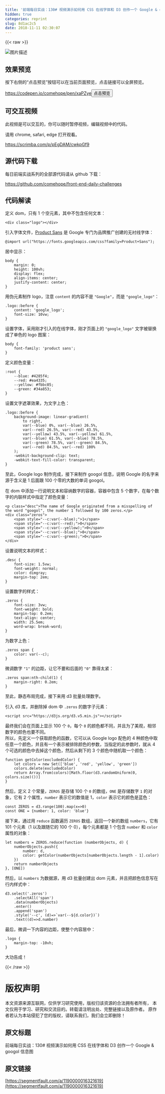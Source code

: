 ```yaml
---
title: '前端每日实战：130# 视频演示如何用 CSS 在线字体和 D3 创作一个 Google & googol 信息图'
hidden: true
categories: reprint
slug: 8d1ac2c5
date: 2018-11-11 02:30:07
---
```


{{< raw >}}
<p><span class="img-wrap"><img data-src="/img/bVbgD94?w=400&amp;h=300" src="https://static.alili.tech/img/bVbgD94?w=400&amp;h=300" alt="&#x56FE;&#x7247;&#x63CF;&#x8FF0;" title="&#x56FE;&#x7247;&#x63CF;&#x8FF0;" style="cursor:pointer;display:inline"></span></p><h2 id="articleHeader0">&#x6548;&#x679C;&#x9884;&#x89C8;</h2><p>&#x6309;&#x4E0B;&#x53F3;&#x4FA7;&#x7684;&#x201C;&#x70B9;&#x51FB;&#x9884;&#x89C8;&#x201D;&#x6309;&#x94AE;&#x53EF;&#x4EE5;&#x5728;&#x5F53;&#x524D;&#x9875;&#x9762;&#x9884;&#x89C8;&#xFF0C;&#x70B9;&#x51FB;&#x94FE;&#x63A5;&#x53EF;&#x4EE5;&#x5168;&#x5C4F;&#x9884;&#x89C8;&#x3002;</p><p><a href="https://codepen.io/comehope/pen/xaPZye" rel="nofollow noreferrer" target="_blank">https://codepen.io/comehope/pen/xaPZye</a><button class="btn btn-xs btn-default ml10 preview" data-url="comehope/pen/xaPZye" data-typeid="3">&#x70B9;&#x51FB;&#x9884;&#x89C8;</button></p><h2 id="articleHeader1">&#x53EF;&#x4EA4;&#x4E92;&#x89C6;&#x9891;</h2><p>&#x6B64;&#x89C6;&#x9891;&#x662F;&#x53EF;&#x4EE5;&#x4EA4;&#x4E92;&#x7684;&#xFF0C;&#x4F60;&#x53EF;&#x4EE5;&#x968F;&#x65F6;&#x6682;&#x505C;&#x89C6;&#x9891;&#xFF0C;&#x7F16;&#x8F91;&#x89C6;&#x9891;&#x4E2D;&#x7684;&#x4EE3;&#x7801;&#x3002;</p><p>&#x8BF7;&#x7528; chrome, safari, edge &#x6253;&#x5F00;&#x89C2;&#x770B;&#x3002;</p><p><a href="https://scrimba.com/p/pEgDAM/cwkpGf9" rel="nofollow noreferrer" target="_blank">https://scrimba.com/p/pEgDAM/cwkpGf9</a></p><h2 id="articleHeader2">&#x6E90;&#x4EE3;&#x7801;&#x4E0B;&#x8F7D;</h2><p>&#x6BCF;&#x65E5;&#x524D;&#x7AEF;&#x5B9E;&#x6218;&#x7CFB;&#x5217;&#x7684;&#x5168;&#x90E8;&#x6E90;&#x4EE3;&#x7801;&#x8BF7;&#x4ECE; github &#x4E0B;&#x8F7D;&#xFF1A;</p><p><a href="https://github.com/comehope/front-end-daily-challenges" rel="nofollow noreferrer" target="_blank">https://github.com/comehope/front-end-daily-challenges</a></p><h2 id="articleHeader3">&#x4EE3;&#x7801;&#x89E3;&#x8BFB;</h2><p>&#x5B9A;&#x4E49; dom&#xFF0C;&#x53EA;&#x6709; 1 &#x4E2A;&#x7A7A;&#x5143;&#x7D20;&#xFF0C;&#x5176;&#x4E2D;&#x4E0D;&#x5305;&#x542B;&#x4EFB;&#x4F55;&#x6587;&#x672C;&#xFF1A;</p><div class="widget-codetool" style="display:none"><div class="widget-codetool--inner"><span class="selectCode code-tool" data-toggle="tooltip" data-placement="top" title="" data-original-title="&#x5168;&#x9009;"></span> <span type="button" class="copyCode code-tool" data-toggle="tooltip" data-placement="top" data-clipboard-text="&lt;div class=&quot;logo&quot;&gt;&lt;/div&gt;" title="" data-original-title="&#x590D;&#x5236;"></span> <span type="button" class="saveToNote code-tool" data-toggle="tooltip" data-placement="top" title="" data-original-title="&#x653E;&#x8FDB;&#x7B14;&#x8BB0;"></span></div></div><pre class="xml hljs"><code class="html" style="word-break:break-word;white-space:initial"><span class="hljs-tag">&lt;<span class="hljs-name">div</span> <span class="hljs-attr">class</span>=<span class="hljs-string">&quot;logo&quot;</span>&gt;</span><span class="hljs-tag">&lt;/<span class="hljs-name">div</span>&gt;</span></code></pre><p>&#x5F15;&#x5165;&#x5B57;&#x4F53;&#x6587;&#x4EF6;&#xFF0C;<a href="https://en.wikipedia.org/wiki/Product_Sans" rel="nofollow noreferrer" target="_blank">Product Sans</a> &#x662F; Google &#x4E13;&#x95E8;&#x4E3A;&#x54C1;&#x724C;&#x63A8;&#x5E7F;&#x521B;&#x5EFA;&#x7684;&#x65E0;&#x886C;&#x7EBF;&#x5B57;&#x4F53;&#xFF1A;</p><div class="widget-codetool" style="display:none"><div class="widget-codetool--inner"><span class="selectCode code-tool" data-toggle="tooltip" data-placement="top" title="" data-original-title="&#x5168;&#x9009;"></span> <span type="button" class="copyCode code-tool" data-toggle="tooltip" data-placement="top" data-clipboard-text="@import url(&quot;https://fonts.googleapis.com/css?family=Product+Sans&quot;);" title="" data-original-title="&#x590D;&#x5236;"></span> <span type="button" class="saveToNote code-tool" data-toggle="tooltip" data-placement="top" title="" data-original-title="&#x653E;&#x8FDB;&#x7B14;&#x8BB0;"></span></div></div><pre class="css hljs"><code class="css" style="word-break:break-word;white-space:initial">@<span class="hljs-keyword">import</span> url(<span class="hljs-string">&quot;https://fonts.googleapis.com/css?family=Product+Sans&quot;</span>);</code></pre><p>&#x5C45;&#x4E2D;&#x663E;&#x793A;&#xFF1A;</p><div class="widget-codetool" style="display:none"><div class="widget-codetool--inner"><span class="selectCode code-tool" data-toggle="tooltip" data-placement="top" title="" data-original-title="&#x5168;&#x9009;"></span> <span type="button" class="copyCode code-tool" data-toggle="tooltip" data-placement="top" data-clipboard-text="body {
    margin: 0;
    height: 100vh;
    display: flex;
    align-items: center;
    justify-content: center;
}" title="" data-original-title="&#x590D;&#x5236;"></span> <span type="button" class="saveToNote code-tool" data-toggle="tooltip" data-placement="top" title="" data-original-title="&#x653E;&#x8FDB;&#x7B14;&#x8BB0;"></span></div></div><pre class="css hljs"><code class="css"><span class="hljs-selector-tag">body</span> {
    <span class="hljs-attribute">margin</span>: <span class="hljs-number">0</span>;
    <span class="hljs-attribute">height</span>: <span class="hljs-number">100vh</span>;
    <span class="hljs-attribute">display</span>: flex;
    <span class="hljs-attribute">align-items</span>: center;
    <span class="hljs-attribute">justify-content</span>: center;
}</code></pre><p>&#x7528;&#x4F2A;&#x5143;&#x7D20;&#x5236;&#x4F5C; logo&#xFF0C;&#x6CE8;&#x610F; <code>content</code> &#x7684;&#x5185;&#x5BB9;&#x4E0D;&#x662F; <code>&quot;Google&quot;</code>&#xFF0C;&#x800C;&#x662F; <code>&quot;google_logo&quot;</code>&#xFF1A;</p><div class="widget-codetool" style="display:none"><div class="widget-codetool--inner"><span class="selectCode code-tool" data-toggle="tooltip" data-placement="top" title="" data-original-title="&#x5168;&#x9009;"></span> <span type="button" class="copyCode code-tool" data-toggle="tooltip" data-placement="top" data-clipboard-text=".logo::before {
    content: &apos;google_logo&apos;;
    font-size: 10vw;
}
" title="" data-original-title="&#x590D;&#x5236;"></span> <span type="button" class="saveToNote code-tool" data-toggle="tooltip" data-placement="top" title="" data-original-title="&#x653E;&#x8FDB;&#x7B14;&#x8BB0;"></span></div></div><pre class="css hljs"><code class="css"><span class="hljs-selector-class">.logo</span><span class="hljs-selector-pseudo">::before</span> {
    <span class="hljs-attribute">content</span>: <span class="hljs-string">&apos;google_logo&apos;</span>;
    <span class="hljs-attribute">font-size</span>: <span class="hljs-number">10vw</span>;
}
</code></pre><p>&#x8BBE;&#x7F6E;&#x5B57;&#x4F53;&#xFF0C;&#x91C7;&#x7528;&#x521A;&#x624D;&#x5F15;&#x5165;&#x7684;&#x5728;&#x7EBF;&#x5B57;&#x4F53;&#xFF0C;&#x521A;&#x624D;&#x9875;&#x9762;&#x4E0A;&#x7684; <code>&quot;google_logo&quot;</code> &#x6587;&#x5B57;&#x88AB;&#x66FF;&#x6362;&#x6210;&#x4E86;&#x5355;&#x8272;&#x7684; logo &#x56FE;&#x6848;&#xFF1A;</p><div class="widget-codetool" style="display:none"><div class="widget-codetool--inner"><span class="selectCode code-tool" data-toggle="tooltip" data-placement="top" title="" data-original-title="&#x5168;&#x9009;"></span> <span type="button" class="copyCode code-tool" data-toggle="tooltip" data-placement="top" data-clipboard-text="body {
    font-family: &apos;product sans&apos;;
}" title="" data-original-title="&#x590D;&#x5236;"></span> <span type="button" class="saveToNote code-tool" data-toggle="tooltip" data-placement="top" title="" data-original-title="&#x653E;&#x8FDB;&#x7B14;&#x8BB0;"></span></div></div><pre class="css hljs"><code class="css"><span class="hljs-selector-tag">body</span> {
    <span class="hljs-attribute">font-family</span>: <span class="hljs-string">&apos;product sans&apos;</span>;
}</code></pre><p>&#x5B9A;&#x4E49;&#x989C;&#x8272;&#x53D8;&#x91CF;&#xFF1A;</p><div class="widget-codetool" style="display:none"><div class="widget-codetool--inner"><span class="selectCode code-tool" data-toggle="tooltip" data-placement="top" title="" data-original-title="&#x5168;&#x9009;"></span> <span type="button" class="copyCode code-tool" data-toggle="tooltip" data-placement="top" data-clipboard-text=":root {
    --blue: #4285f4;
    --red: #ea4335;
    --yellow: #fbbc05;
    --green: #34a853;
}" title="" data-original-title="&#x590D;&#x5236;"></span> <span type="button" class="saveToNote code-tool" data-toggle="tooltip" data-placement="top" title="" data-original-title="&#x653E;&#x8FDB;&#x7B14;&#x8BB0;"></span></div></div><pre class="css hljs"><code class="css"><span class="hljs-selector-pseudo">:root</span> {
    <span class="hljs-attribute">--blue</span>: <span class="hljs-number">#4285f4</span>;
    <span class="hljs-attribute">--red</span>: <span class="hljs-number">#ea4335</span>;
    <span class="hljs-attribute">--yellow</span>: <span class="hljs-number">#fbbc05</span>;
    <span class="hljs-attribute">--green</span>: <span class="hljs-number">#34a853</span>;
}</code></pre><p>&#x8BBE;&#x7F6E;&#x6587;&#x5B57;&#x906E;&#x7F69;&#x6548;&#x679C;&#xFF0C;&#x4E3A;&#x6587;&#x5B57;&#x4E0A;&#x8272;&#xFF1A;</p><div class="widget-codetool" style="display:none"><div class="widget-codetool--inner"><span class="selectCode code-tool" data-toggle="tooltip" data-placement="top" title="" data-original-title="&#x5168;&#x9009;"></span> <span type="button" class="copyCode code-tool" data-toggle="tooltip" data-placement="top" data-clipboard-text=".logo::before {
    background-image: linear-gradient(
        to right,
        var(--blue) 0%, var(--blue) 26.5%, 
        var(--red) 26.5%, var(--red) 43.5%, 
        var(--yellow) 43.5%, var(--yellow) 61.5%,
        var(--blue) 61.5%, var(--blue) 78.5%, 
        var(--green) 78.5%, var(--green) 84.5%, 
        var(--red) 84.5%, var(--red) 100%
    );
    -webkit-background-clip: text;
    -webkit-text-fill-color: transparent;
}" title="" data-original-title="&#x590D;&#x5236;"></span> <span type="button" class="saveToNote code-tool" data-toggle="tooltip" data-placement="top" title="" data-original-title="&#x653E;&#x8FDB;&#x7B14;&#x8BB0;"></span></div></div><pre class="css hljs"><code class="css"><span class="hljs-selector-class">.logo</span><span class="hljs-selector-pseudo">::before</span> {
    <span class="hljs-attribute">background-image</span>: <span class="hljs-built_in">linear-gradient</span>(
        to right,
        var(--blue) <span class="hljs-number">0%</span>, <span class="hljs-built_in">var</span>(--blue) <span class="hljs-number">26.5%</span>, 
        <span class="hljs-built_in">var</span>(--red) <span class="hljs-number">26.5%</span>, <span class="hljs-built_in">var</span>(--red) <span class="hljs-number">43.5%</span>, 
        <span class="hljs-built_in">var</span>(--yellow) <span class="hljs-number">43.5%</span>, <span class="hljs-built_in">var</span>(--yellow) <span class="hljs-number">61.5%</span>,
        <span class="hljs-built_in">var</span>(--blue) <span class="hljs-number">61.5%</span>, <span class="hljs-built_in">var</span>(--blue) <span class="hljs-number">78.5%</span>, 
        <span class="hljs-built_in">var</span>(--green) <span class="hljs-number">78.5%</span>, <span class="hljs-built_in">var</span>(--green) <span class="hljs-number">84.5%</span>, 
        <span class="hljs-built_in">var</span>(--red) <span class="hljs-number">84.5%</span>, <span class="hljs-built_in">var</span>(--red) <span class="hljs-number">100%</span>
    );
    <span class="hljs-attribute">-webkit-background-clip</span>: text;
    <span class="hljs-attribute">-webkit-text-fill-color</span>: transparent;
}</code></pre><p>&#x81F3;&#x6B64;&#xFF0C;Google logo &#x5236;&#x4F5C;&#x5B8C;&#x6210;&#xFF0C;&#x63A5;&#x4E0B;&#x6765;&#x5236;&#x4F5C; googol &#x4FE1;&#x606F;&#xFF0C;&#x8BF4;&#x660E; Google &#x7684;&#x540D;&#x5B57;&#x6765;&#x6E90;&#x4E8E;&#x542B;&#x4E49;&#x662F; 1 &#x540E;&#x9762;&#x8DDF; 100 &#x4E2A;&#x96F6;&#x7684;&#x5927;&#x6570;&#x7684;&#x5355;&#x8BCD; googol&#x3002;</p><p>&#x5728; dom &#x4E2D;&#x6DFB;&#x52A0;&#x4E00;&#x884C;&#x8BF4;&#x660E;&#x6587;&#x672C;&#x548C;&#x5BB9;&#x7EB3;&#x6570;&#x5B57;&#x7684;&#x5BB9;&#x5668;&#xFF0C;&#x5BB9;&#x5668;&#x4E2D;&#x5305;&#x542B; 5 &#x4E2A;&#x6570;&#x5B57;&#xFF0C;&#x5728;&#x6BCF;&#x4E2A;&#x6570;&#x5B57;&#x7684;&#x5185;&#x8054;&#x6837;&#x5F0F;&#x4E2D;&#x6307;&#x5B9A;&#x4E86;&#x989C;&#x8272;&#x53D8;&#x91CF;&#xFF1A;</p><div class="widget-codetool" style="display:none"><div class="widget-codetool--inner"><span class="selectCode code-tool" data-toggle="tooltip" data-placement="top" title="" data-original-title="&#x5168;&#x9009;"></span> <span type="button" class="copyCode code-tool" data-toggle="tooltip" data-placement="top" data-clipboard-text="&lt;p class=&quot;desc&quot;&gt;The name of Google originated from a misspelling of the word &quot;googol&quot;, the number 1 followed by 100 zeros.&lt;/p&gt; 
&lt;div class=&quot;zeros&quot;&gt;
    &lt;span style=&quot;--c:var(--blue);&quot;&gt;1&lt;/span&gt;
    &lt;span style=&quot;--c:var(--red);&quot;&gt;0&lt;/span&gt;
    &lt;span style=&quot;--c:var(--yellow);&quot;&gt;0&lt;/span&gt;
    &lt;span style=&quot;--c:var(--blue);&quot;&gt;0&lt;/span&gt;
    &lt;span style=&quot;--c:var(--green);&quot;&gt;0&lt;/span&gt;
&lt;/div&gt;" title="" data-original-title="&#x590D;&#x5236;"></span> <span type="button" class="saveToNote code-tool" data-toggle="tooltip" data-placement="top" title="" data-original-title="&#x653E;&#x8FDB;&#x7B14;&#x8BB0;"></span></div></div><pre class="xml hljs"><code class="html"><span class="hljs-tag">&lt;<span class="hljs-name">p</span> <span class="hljs-attr">class</span>=<span class="hljs-string">&quot;desc&quot;</span>&gt;</span>The name of Google originated from a misspelling of the word &quot;googol&quot;, the number 1 followed by 100 zeros.<span class="hljs-tag">&lt;/<span class="hljs-name">p</span>&gt;</span> 
<span class="hljs-tag">&lt;<span class="hljs-name">div</span> <span class="hljs-attr">class</span>=<span class="hljs-string">&quot;zeros&quot;</span>&gt;</span>
    <span class="hljs-tag">&lt;<span class="hljs-name">span</span> <span class="hljs-attr">style</span>=<span class="hljs-string">&quot;--c:var(--blue);&quot;</span>&gt;</span>1<span class="hljs-tag">&lt;/<span class="hljs-name">span</span>&gt;</span>
    <span class="hljs-tag">&lt;<span class="hljs-name">span</span> <span class="hljs-attr">style</span>=<span class="hljs-string">&quot;--c:var(--red);&quot;</span>&gt;</span>0<span class="hljs-tag">&lt;/<span class="hljs-name">span</span>&gt;</span>
    <span class="hljs-tag">&lt;<span class="hljs-name">span</span> <span class="hljs-attr">style</span>=<span class="hljs-string">&quot;--c:var(--yellow);&quot;</span>&gt;</span>0<span class="hljs-tag">&lt;/<span class="hljs-name">span</span>&gt;</span>
    <span class="hljs-tag">&lt;<span class="hljs-name">span</span> <span class="hljs-attr">style</span>=<span class="hljs-string">&quot;--c:var(--blue);&quot;</span>&gt;</span>0<span class="hljs-tag">&lt;/<span class="hljs-name">span</span>&gt;</span>
    <span class="hljs-tag">&lt;<span class="hljs-name">span</span> <span class="hljs-attr">style</span>=<span class="hljs-string">&quot;--c:var(--green);&quot;</span>&gt;</span>0<span class="hljs-tag">&lt;/<span class="hljs-name">span</span>&gt;</span>
<span class="hljs-tag">&lt;/<span class="hljs-name">div</span>&gt;</span></code></pre><p>&#x8BBE;&#x7F6E;&#x8BF4;&#x660E;&#x6587;&#x672C;&#x7684;&#x6837;&#x5F0F;&#xFF1A;</p><div class="widget-codetool" style="display:none"><div class="widget-codetool--inner"><span class="selectCode code-tool" data-toggle="tooltip" data-placement="top" title="" data-original-title="&#x5168;&#x9009;"></span> <span type="button" class="copyCode code-tool" data-toggle="tooltip" data-placement="top" data-clipboard-text=".desc {
    font-size: 1.5vw;
    font-weight: normal;
    color: dimgray;
    margin-top: 2em;
}" title="" data-original-title="&#x590D;&#x5236;"></span> <span type="button" class="saveToNote code-tool" data-toggle="tooltip" data-placement="top" title="" data-original-title="&#x653E;&#x8FDB;&#x7B14;&#x8BB0;"></span></div></div><pre class="css hljs"><code class="css"><span class="hljs-selector-class">.desc</span> {
    <span class="hljs-attribute">font-size</span>: <span class="hljs-number">1.5vw</span>;
    <span class="hljs-attribute">font-weight</span>: normal;
    <span class="hljs-attribute">color</span>: dimgray;
    <span class="hljs-attribute">margin-top</span>: <span class="hljs-number">2em</span>;
}</code></pre><p>&#x8BBE;&#x7F6E;&#x6570;&#x5B57;&#x7684;&#x6837;&#x5F0F;&#xFF1A;</p><div class="widget-codetool" style="display:none"><div class="widget-codetool--inner"><span class="selectCode code-tool" data-toggle="tooltip" data-placement="top" title="" data-original-title="&#x5168;&#x9009;"></span> <span type="button" class="copyCode code-tool" data-toggle="tooltip" data-placement="top" data-clipboard-text=".zeros {
    font-size: 3vw;
    font-weight: bold;
    margin-top: 0.2em;
    text-align: center;
    width: 25.5em;
    word-wrap: break-word;
}" title="" data-original-title="&#x590D;&#x5236;"></span> <span type="button" class="saveToNote code-tool" data-toggle="tooltip" data-placement="top" title="" data-original-title="&#x653E;&#x8FDB;&#x7B14;&#x8BB0;"></span></div></div><pre class="css hljs"><code class="css"><span class="hljs-selector-class">.zeros</span> {
    <span class="hljs-attribute">font-size</span>: <span class="hljs-number">3vw</span>;
    <span class="hljs-attribute">font-weight</span>: bold;
    <span class="hljs-attribute">margin-top</span>: <span class="hljs-number">0.2em</span>;
    <span class="hljs-attribute">text-align</span>: center;
    <span class="hljs-attribute">width</span>: <span class="hljs-number">25.5em</span>;
    <span class="hljs-attribute">word-wrap</span>: break-word;
}</code></pre><p>&#x4E3A;&#x6570;&#x5B57;&#x4E0A;&#x8272;&#xFF1A;</p><div class="widget-codetool" style="display:none"><div class="widget-codetool--inner"><span class="selectCode code-tool" data-toggle="tooltip" data-placement="top" title="" data-original-title="&#x5168;&#x9009;"></span> <span type="button" class="copyCode code-tool" data-toggle="tooltip" data-placement="top" data-clipboard-text=".zeros span {
    color: var(--c);
}" title="" data-original-title="&#x590D;&#x5236;"></span> <span type="button" class="saveToNote code-tool" data-toggle="tooltip" data-placement="top" title="" data-original-title="&#x653E;&#x8FDB;&#x7B14;&#x8BB0;"></span></div></div><pre class="css hljs"><code class="css"><span class="hljs-selector-class">.zeros</span> <span class="hljs-selector-tag">span</span> {
    <span class="hljs-attribute">color</span>: <span class="hljs-built_in">var</span>(--c);
}</code></pre><p>&#x5FAE;&#x8C03;&#x6570;&#x5B57; <code>&quot;1&quot;</code> &#x7684;&#x8FB9;&#x8DDD;&#xFF0C;&#x8BA9;&#x5B83;&#x4E0D;&#x8981;&#x548C;&#x540E;&#x9762;&#x7684; <code>&quot;0&quot;</code> &#x9760;&#x5F97;&#x592A;&#x7D27;&#xFF1A;</p><div class="widget-codetool" style="display:none"><div class="widget-codetool--inner"><span class="selectCode code-tool" data-toggle="tooltip" data-placement="top" title="" data-original-title="&#x5168;&#x9009;"></span> <span type="button" class="copyCode code-tool" data-toggle="tooltip" data-placement="top" data-clipboard-text=".zeros span:nth-child(1) {
    margin-right: 0.2em;
}" title="" data-original-title="&#x590D;&#x5236;"></span> <span type="button" class="saveToNote code-tool" data-toggle="tooltip" data-placement="top" title="" data-original-title="&#x653E;&#x8FDB;&#x7B14;&#x8BB0;"></span></div></div><pre class="css hljs"><code class="css"><span class="hljs-selector-class">.zeros</span> <span class="hljs-selector-tag">span</span><span class="hljs-selector-pseudo">:nth-child(1)</span> {
    <span class="hljs-attribute">margin-right</span>: <span class="hljs-number">0.2em</span>;
}</code></pre><p>&#x81F3;&#x6B64;&#xFF0C;&#x9759;&#x6001;&#x5E03;&#x5C40;&#x5B8C;&#x6210;&#xFF0C;&#x63A5;&#x4E0B;&#x6765;&#x7528; d3 &#x6279;&#x91CF;&#x5904;&#x7406;&#x6570;&#x5B57;&#x3002;</p><p>&#x5F15;&#x5165; d3 &#x5E93;&#xFF0C;&#x5E76;&#x5220;&#x9664;&#x6389; dom &#x4E2D; <code>.zeros</code> &#x7684;&#x6570;&#x5B57;&#x5B50;&#x5143;&#x7D20;&#xFF1A;</p><div class="widget-codetool" style="display:none"><div class="widget-codetool--inner"><span class="selectCode code-tool" data-toggle="tooltip" data-placement="top" title="" data-original-title="&#x5168;&#x9009;"></span> <span type="button" class="copyCode code-tool" data-toggle="tooltip" data-placement="top" data-clipboard-text="&lt;script src=&quot;https://d3js.org/d3.v5.min.js&quot;&gt;&lt;/script&gt;" title="" data-original-title="&#x590D;&#x5236;"></span> <span type="button" class="saveToNote code-tool" data-toggle="tooltip" data-placement="top" title="" data-original-title="&#x653E;&#x8FDB;&#x7B14;&#x8BB0;"></span></div></div><pre class="xml hljs"><code class="html" style="word-break:break-word;white-space:initial"><span class="hljs-tag">&lt;<span class="hljs-name">script</span> <span class="hljs-attr">src</span>=<span class="hljs-string">&quot;https://d3js.org/d3.v5.min.js&quot;</span>&gt;</span><span class="undefined"></span><span class="hljs-tag">&lt;/<span class="hljs-name">script</span>&gt;</span></code></pre><p>&#x6700;&#x7EC8;&#x6211;&#x4EEC;&#x4F1A;&#x5728;&#x9875;&#x9762;&#x4E0A;&#x663E;&#x793A; 100 &#x4E2A; <code>0</code>&#xFF0C;&#x6BCF;&#x4E2A; <code>0</code> &#x7684;&#x989C;&#x8272;&#x90FD;&#x4E0D;&#x540C;&#xFF0C;&#x5E76;&#x4E14;&#x4E3A;&#x4E86;&#x7F8E;&#x89C2;&#xFF0C;&#x76F8;&#x90BB;&#x6570;&#x5B57;&#x7684;&#x989C;&#x8272;&#x4E5F;&#x8981;&#x4E0D;&#x540C;&#x3002;<br>&#x6240;&#x4EE5;&#xFF0C;&#x5148;&#x5B9A;&#x4E49;&#x4E00;&#x4E2A;&#x83B7;&#x53D6;&#x989C;&#x8272;&#x7684;&#x51FD;&#x6570;&#xFF0C;&#x5B83;&#x53EF;&#x4EE5;&#x4ECE; Google logo &#x914D;&#x8272;&#x7684; 4 &#x79CD;&#x989C;&#x8272;&#x4E2D;&#x53D6;&#x4EFB;&#x610F;&#x4E00;&#x4E2A;&#x989C;&#x8272;&#xFF0C;&#x5E76;&#x4E14;&#x6709;&#x4E00;&#x4E2A;&#x8868;&#x793A;&#x88AB;&#x6392;&#x9664;&#x989C;&#x8272;&#x7684;&#x53C2;&#x6570;&#xFF0C;&#x5F53;&#x6307;&#x5B9A;&#x7684;&#x6B64;&#x53C2;&#x6570;&#x65F6;&#xFF0C;&#x5C31;&#x4ECE; 4 &#x4E2A;&#x53EF;&#x9009;&#x7684;&#x989C;&#x8272;&#x4E2D;&#x53BB;&#x6389;&#x8FD9;&#x4E2A;&#x989C;&#x8272;&#xFF0C;&#x7136;&#x540E;&#x4ECE;&#x5269;&#x4E0B;&#x7684; 3 &#x4E2A;&#x989C;&#x8272;&#x4E2D;&#x968F;&#x673A;&#x53D6;&#x4E00;&#x4E2A;&#x989C;&#x8272;&#xFF1A;</p><div class="widget-codetool" style="display:none"><div class="widget-codetool--inner"><span class="selectCode code-tool" data-toggle="tooltip" data-placement="top" title="" data-original-title="&#x5168;&#x9009;"></span> <span type="button" class="copyCode code-tool" data-toggle="tooltip" data-placement="top" data-clipboard-text="function getColor(excludedColor) {
    let colors = new Set([&apos;blue&apos;, &apos;red&apos;, &apos;yellow&apos;, &apos;green&apos;])
    colors.delete(excludedColor)
    return Array.from(colors)[Math.floor(d3.randomUniform(0, colors.size)())]
}" title="" data-original-title="&#x590D;&#x5236;"></span> <span type="button" class="saveToNote code-tool" data-toggle="tooltip" data-placement="top" title="" data-original-title="&#x653E;&#x8FDB;&#x7B14;&#x8BB0;"></span></div></div><pre class="javascript hljs"><code class="javascript"><span class="hljs-function"><span class="hljs-keyword">function</span> <span class="hljs-title">getColor</span>(<span class="hljs-params">excludedColor</span>) </span>{
    <span class="hljs-keyword">let</span> colors = <span class="hljs-keyword">new</span> <span class="hljs-built_in">Set</span>([<span class="hljs-string">&apos;blue&apos;</span>, <span class="hljs-string">&apos;red&apos;</span>, <span class="hljs-string">&apos;yellow&apos;</span>, <span class="hljs-string">&apos;green&apos;</span>])
    colors.delete(excludedColor)
    <span class="hljs-keyword">return</span> <span class="hljs-built_in">Array</span>.from(colors)[<span class="hljs-built_in">Math</span>.floor(d3.randomUniform(<span class="hljs-number">0</span>, colors.size)())]
}</code></pre><p>&#x7136;&#x540E;&#xFF0C;&#x5B9A;&#x4E49; 2 &#x4E2A;&#x5E38;&#x91CF;&#xFF0C;<code>ZEROS</code> &#x662F;&#x5B58;&#x50A8; 100 &#x4E2A; <code>0</code> &#x7684;&#x6570;&#x7EC4;&#xFF0C;<code>ONE</code> &#x662F;&#x5B58;&#x50A8;&#x6570;&#x5B57; <code>1</code> &#x7684;&#x5BF9;&#x8C61;&#xFF0C;&#x5B83;&#x6709; 2 &#x4E2A;&#x5C5E;&#x6027;&#xFF0C;<code>number</code> &#x8868;&#x793A;&#x5B83;&#x7684;&#x6570;&#x503C;&#x662F; 1&#xFF0C;<code>color</code> &#x8868;&#x793A;&#x5B83;&#x7684;&#x989C;&#x8272;&#x662F;&#x84DD;&#x8272;&#xFF1A;</p><div class="widget-codetool" style="display:none"><div class="widget-codetool--inner"><span class="selectCode code-tool" data-toggle="tooltip" data-placement="top" title="" data-original-title="&#x5168;&#x9009;"></span> <span type="button" class="copyCode code-tool" data-toggle="tooltip" data-placement="top" data-clipboard-text="const ZEROS = d3.range(100).map(x=&gt;0)
const ONE = {number: 1, color: &apos;blue&apos;}" title="" data-original-title="&#x590D;&#x5236;"></span> <span type="button" class="saveToNote code-tool" data-toggle="tooltip" data-placement="top" title="" data-original-title="&#x653E;&#x8FDB;&#x7B14;&#x8BB0;"></span></div></div><pre class="javascript hljs"><code class="javascript"><span class="hljs-keyword">const</span> ZEROS = d3.range(<span class="hljs-number">100</span>).map(<span class="hljs-function"><span class="hljs-params">x</span>=&gt;</span><span class="hljs-number">0</span>)
<span class="hljs-keyword">const</span> ONE = {<span class="hljs-attr">number</span>: <span class="hljs-number">1</span>, <span class="hljs-attr">color</span>: <span class="hljs-string">&apos;blue&apos;</span>}</code></pre><p>&#x63A5;&#x4E0B;&#x6765;&#xFF0C;&#x901A;&#x8FC7;&#x7528; <code>reduce</code> &#x51FD;&#x6570;&#x904D;&#x5386; <code>ZEROS</code> &#x6570;&#x7EC4;&#xFF0C;&#x8FD4;&#x56DE;&#x4E00;&#x4E2A;&#x65B0;&#x7684;&#x6570;&#x7EC4; <code>numbers</code>&#xFF0C;&#x5B83;&#x6709; 101 &#x4E2A;&#x5143;&#x7D20;&#xFF08;1 &#x4EE5;&#x53CA;&#x8DDF;&#x968F;&#x5B83;&#x7684; 100 &#x4E2A; 0&#xFF09;&#xFF0C;&#x6BCF;&#x4E2A;&#x5143;&#x7D20;&#x90FD;&#x662F; 1 &#x4E2A;&#x5305;&#x542B; <code>number</code> &#x548C; <code>color</code> &#x5C5E;&#x6027;&#x7684;&#x5BF9;&#x8C61;&#xFF1A;</p><div class="widget-codetool" style="display:none"><div class="widget-codetool--inner"><span class="selectCode code-tool" data-toggle="tooltip" data-placement="top" title="" data-original-title="&#x5168;&#x9009;"></span> <span type="button" class="copyCode code-tool" data-toggle="tooltip" data-placement="top" data-clipboard-text="let numbers = ZEROS.reduce(function (numberObjects, d) {
    numberObjects.push({
        number: d,
        color: getColor(numberObjects[numberObjects.length - 1].color)
    })
    return numberObjects
}, [ONE])" title="" data-original-title="&#x590D;&#x5236;"></span> <span type="button" class="saveToNote code-tool" data-toggle="tooltip" data-placement="top" title="" data-original-title="&#x653E;&#x8FDB;&#x7B14;&#x8BB0;"></span></div></div><pre class="javascript hljs"><code class="javascript"><span class="hljs-keyword">let</span> numbers = ZEROS.reduce(<span class="hljs-function"><span class="hljs-keyword">function</span> (<span class="hljs-params">numberObjects, d</span>) </span>{
    numberObjects.push({
        <span class="hljs-attr">number</span>: d,
        <span class="hljs-attr">color</span>: getColor(numberObjects[numberObjects.length - <span class="hljs-number">1</span>].color)
    })
    <span class="hljs-keyword">return</span> numberObjects
}, [ONE])</code></pre><p>&#x7136;&#x540E;&#xFF0C;&#x4EE5; <code>numbers</code> &#x4E3A;&#x6570;&#x636E;&#x6E90;&#xFF0C;&#x7528; d3 &#x6279;&#x91CF;&#x521B;&#x5EFA;&#x51FA; dom &#x5143;&#x7D20;&#xFF0C;&#x5E76;&#x4E14;&#x628A;&#x989C;&#x8272;&#x4FE1;&#x606F;&#x5199;&#x5728;&#x884C;&#x5185;&#x6837;&#x5F0F;&#x4E2D;&#xFF1A;</p><div class="widget-codetool" style="display:none"><div class="widget-codetool--inner"><span class="selectCode code-tool" data-toggle="tooltip" data-placement="top" title="" data-original-title="&#x5168;&#x9009;"></span> <span type="button" class="copyCode code-tool" data-toggle="tooltip" data-placement="top" data-clipboard-text="d3.select(&apos;.zeros&apos;)
    .selectAll(&apos;span&apos;)
    .data(numberObjects)
    .enter()
    .append(&apos;span&apos;)
    .style(&apos;--c&apos;, (d)=&gt;`var(--${d.color})`)
    .text((d)=&gt;d.number)" title="" data-original-title="&#x590D;&#x5236;"></span> <span type="button" class="saveToNote code-tool" data-toggle="tooltip" data-placement="top" title="" data-original-title="&#x653E;&#x8FDB;&#x7B14;&#x8BB0;"></span></div></div><pre class="javascript hljs"><code class="javascript">d3.select(<span class="hljs-string">&apos;.zeros&apos;</span>)
    .selectAll(<span class="hljs-string">&apos;span&apos;</span>)
    .data(numberObjects)
    .enter()
    .append(<span class="hljs-string">&apos;span&apos;</span>)
    .style(<span class="hljs-string">&apos;--c&apos;</span>, (d)=&gt;<span class="hljs-string">`var(--<span class="hljs-subst">${d.color}</span>)`</span>)
    .text(<span class="hljs-function">(<span class="hljs-params">d</span>)=&gt;</span>d.number)</code></pre><p>&#x6700;&#x540E;&#xFF0C;&#x5FAE;&#x8C03;&#x4E00;&#x4E0B;&#x5185;&#x5BB9;&#x7684;&#x8FB9;&#x8DDD;&#xFF0C;&#x4F7F;&#x6574;&#x4E2A;&#x5185;&#x5BB9;&#x5C45;&#x4E2D;&#xFF1A;</p><div class="widget-codetool" style="display:none"><div class="widget-codetool--inner"><span class="selectCode code-tool" data-toggle="tooltip" data-placement="top" title="" data-original-title="&#x5168;&#x9009;"></span> <span type="button" class="copyCode code-tool" data-toggle="tooltip" data-placement="top" data-clipboard-text=".logo {
    margin-top: -10vh;
}" title="" data-original-title="&#x590D;&#x5236;"></span> <span type="button" class="saveToNote code-tool" data-toggle="tooltip" data-placement="top" title="" data-original-title="&#x653E;&#x8FDB;&#x7B14;&#x8BB0;"></span></div></div><pre class="css hljs"><code class="css"><span class="hljs-selector-class">.logo</span> {
    <span class="hljs-attribute">margin-top</span>: -<span class="hljs-number">10vh</span>;
}</code></pre><p>&#x5927;&#x529F;&#x544A;&#x6210;&#xFF01;</p>
{{< /raw >}}

# 版权声明
本文资源来源互联网，仅供学习研究使用，版权归该资源的合法拥有者所有，
本文仅用于学习、研究和交流目的。转载请注明出处、完整链接以及原作者。
原作者若认为本站侵犯了您的版权，请联系我们，我们会立即删除！

## 原文标题
前端每日实战：130# 视频演示如何用 CSS 在线字体和 D3 创作一个 Google & googol 信息图

## 原文链接
[https://segmentfault.com/a/1190000016321619](https://segmentfault.com/a/1190000016321619)

